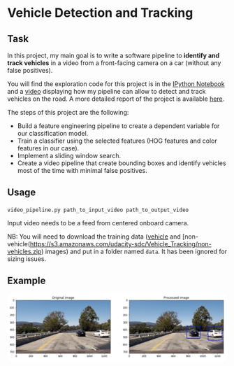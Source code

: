 # Vehicle Detection and Tracking

## Task

[//]: # (Image References)

[compare_start_end]: ./output_images/compare_start_end.png "compare_start_end"

In this project, my main goal is to write a software pipeline to **identify and track vehicles** in a video from a front-facing camera on a car (without any false positives).

You will find the exploration code for this project is in the [IPython Notebook](https://github.com/itismouad/vehicle_detection/blob/master/Vehicle%20Detection%20and%20Tracking.ipynb) and a [video](https://github.com/itismouad/vehicle_detection/blob/master/project_video_output.mp4) displaying how my pipeline can allow to detect and track vehicles on the road. A more detailed report of the project is available [here]().

The steps of this project are the following:

* Build a feature engineering pipeline to create a dependent variable for our classification model.
* Train a classifier using the selected features (HOG features and color features in our case).
* Implement a sliding window search.
* Create a video pipeline that create bounding boxes and identify vehicles most of the time with minimal false positives.

## Usage

`video_pipeline.py path_to_input_video path_to_output_video`

Input video needs to be a feed from centered onboard camera.

NB: You will need to download the training data ([vehicle](https://s3.amazonaws.com/udacity-sdc/Vehicle_Tracking/vehicles.zip) and [non-vehicle(https://s3.amazonaws.com/udacity-sdc/Vehicle_Tracking/non-vehicles.zip) images) and put in a folder named `data`. It has been ignored for sizing issues.

## Example

![alt text][compare_start_end]
